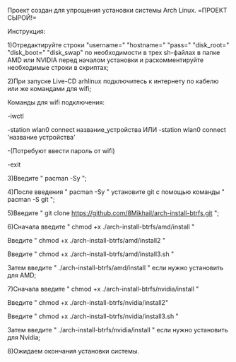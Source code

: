 Проект создан для упрощения установки системы Arch Linux. =ПРОЕКТ СЫРОЙ!=

Инструкция:

1)Отредактируйте строки "username=" "hostname=" "pass=" "disk_root=" "disk_boot=" "disk_swap" по необходимости в трех sh-файлах в папке AMD или NVIDIA перед началом установки и раскомментируйте необходимые строки в скриптах;

2)При запуске Live-CD arhlinux подключитесь к интернету по кабелю или же командами для wifi;

Команды для wifi подключения:

-iwctl

-station wlan0 connect название_устройства ИЛИ -station wlan0 connect 'название устройства'

-(Потребуют ввести пароль от wifi)

-exit

3)Введите " pacman -Sy ";

4)После введения " pacman -Sy " установите git с помощью команды " pacman -S git ";

5)Введите " git clone https://github.com/8Mikhail/arch-install-btrfs.git ";

6)Сначала введите " chmod +x ./arch-install-btrfs/amd/install "

Введите " chmod +x ./arch-install-btrfs/amd/install2 "

Введите " chmod +x ./arch-install-btrfs/amd/install3.sh "

Затем введите " ./arch-install-btrfs/amd/install " если нужно установить для AMD;

7)Сначала введите " chmod +x ./arch-install-btrfs/nvidia/install "

Введите " chmod +x ./arch-install-btrfs/nvidia/install2"

Введите " chmod +x ./arch-install-btrfs/nvidia/install3.sh "

Затем введите " ./arch-install-btrfs/nvidia/install " если нужно установить для Nvidia;

8)Ожидаем окончания установки системы.
